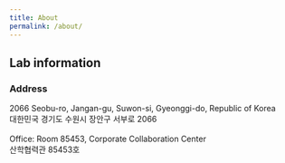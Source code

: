 ```yaml
---
title: About
permalink: /about/
---
```


## Lab information

### Address

2066 Seobu-ro, Jangan-gu, Suwon-si, Gyeonggi-do, Republic of Korea<br>
대한민국 경기도 수원시 장안구 서부로 2066
<br><br>
Office: Room 85453, Corporate Collaboration Center<br>
산학협력관 85453호
